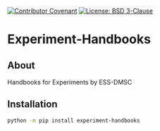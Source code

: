 [![Contributor Covenant](https://img.shields.io/badge/Contributor%20Covenant-2.1-4baaaa.svg)](CODE_OF_CONDUCT.md)
[![License: BSD 3-Clause](https://img.shields.io/badge/License-BSD%203--Clause-blue.svg)](LICENSE)

# Experiment-Handbooks

## About

Handbooks for Experiments by ESS-DMSC

## Installation

```sh
python -m pip install experiment-handbooks
```
